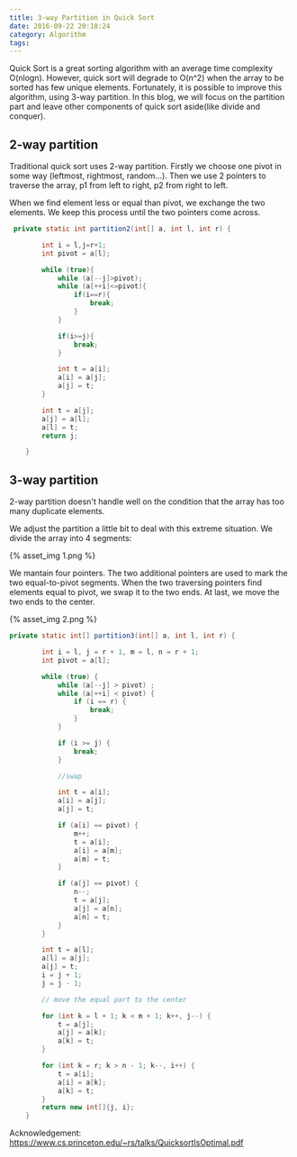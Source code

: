 ```yaml
---
title: 3-way Partition in Quick Sort
date: 2016-09-22 20:18:24
category: Algorithm
tags:
---
```


Quick Sort is a great sorting algorithm with an average time complexity O(nlogn). However, quick sort will degrade to O(n^2) when the array to be sorted has few unique elements. Fortunately, it is possible to improve this algorithm, using 3-way partition. In this blog, we will focus on the partition part and leave other components of quick sort aside(like divide and conquer).

<!-- more -->

## 2-way partition

Traditional quick sort uses 2-way partition. Firstly we choose one pivot in some way (leftmost, rightmost, random...). Then we use 2 pointers to traverse the array, p1 from left to right, p2 from right to left.

When we find element less or equal than pivot, we exchange the two elements. We keep this process until the two pointers come across. 

```java
 private static int partition2(int[] a, int l, int r) {

        int i = l,j=r+1;
        int pivot = a[l];

        while (true){
            while (a[--j]>pivot);
            while (a[++i]<=pivot){
                if(i==r){
                    break;
                }
            }

            if(i>=j){
                break;
            }

            int t = a[i];
            a[i] = a[j];
            a[j] = t;
        }

        int t = a[j];
        a[j] = a[l];
        a[l] = t;
        return j;

    }
```



## 3-way partition

2-way partition doesn't handle well on the condition that the array has too many duplicate elements. 

We adjust the partition a little bit to deal with this extreme situation. We divide the array into 4 segments:

{% asset_img 1.png  %}

We mantain four pointers. The two additional pointers are used to mark the two equal-to-pivot segments. When the two traversing pointers find elements equal to pivot, we swap it to the two ends. At last, we move the two ends to the center.

{% asset_img 2.png  %}

```java
private static int[] partition3(int[] a, int l, int r) {

        int i = l, j = r + 1, m = l, n = r + 1;
        int pivot = a[l];

        while (true) {
            while (a[--j] > pivot) ;
            while (a[++i] < pivot) {
                if (i == r) {
                    break;
                }
            }

            if (i >= j) {
                break;
            }

            //swap

            int t = a[i];
            a[i] = a[j];
            a[j] = t;

            if (a[i] == pivot) {
                m++;
                t = a[i];
                a[i] = a[m];
                a[m] = t;
            }

            if (a[j] == pivot) {
                n--;
                t = a[j];
                a[j] = a[n];
                a[n] = t;
            }
        }

        int t = a[l];
        a[l] = a[j];
        a[j] = t;
        i = j + 1;
        j = j - 1;

        // move the equal part to the center

        for (int k = l + 1; k < m + 1; k++, j--) {
            t = a[j];
            a[j] = a[k];
            a[k] = t;
        }

        for (int k = r; k > n - 1; k--, i++) {
            t = a[i];
            a[i] = a[k];
            a[k] = t;
        }
        return new int[]{j, i};
    }
```

Acknowledgement: <https://www.cs.princeton.edu/~rs/talks/QuicksortIsOptimal.pdf>